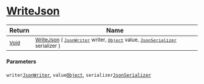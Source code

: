 # [WriteJson](./DistanceFunctionJsonConverter-100664087.md)



| Return | Name | 
| --- | --- | 
| <sub>[Void](https://docs.microsoft.com/en-us/dotnet/api/System.Void)</sub>| <sub>[WriteJson](./DistanceFunctionJsonConverter-100664087.md) ( [`JsonWriter`](./DistanceFunctionJsonConverter-100664087.md) writer, [`Object`](https://docs.microsoft.com/en-us/dotnet/api/System.Object) value, [`JsonSerializer`](./DistanceFunctionJsonConverter-100664087.md) serializer )</sub>| <br>


#### Parameters
 `writer`[`JsonWriter`](./DistanceFunctionJsonConverter-100664087.md),  `value`[`Object`](https://docs.microsoft.com/en-us/dotnet/api/System.Object),  `serializer`[`JsonSerializer`](./DistanceFunctionJsonConverter-100664087.md)